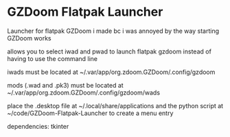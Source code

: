 # GZDoom Flatpak Launcher

Launcher for flatpak GZDoom i made bc i was annoyed by the way starting GZDoom works

allows you to select iwad and pwad to launch flatpak gzdoom instead of having to use the command line

iwads must be located at ~/.var/app/org.zdoom.GZDoom/.config/gzdoom

mods (.wad and .pk3) must be located at ~/.var/app/org.zdoom.GZDoom/.config/gzdoom/wads

place the .desktop file at ~/.local/share/applications and the python script at ~/code/GZDoom-Flatpak-Launcher to create a menu entry

dependencies: tkinter
